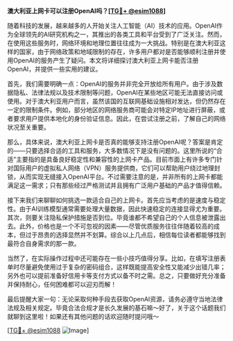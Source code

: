 **澳大利亚上网卡可以注册OpenAI吗？[[TG💪+ @esim1088](https://t.me/s/esim1088)]**

随着科技的发展，越来越多的人开始关注人工智能（AI）技术的应用。OpenAI作为全球领先的AI研究机构之一，其推出的各类工具和平台受到了广泛关注。然而，在使用这些服务时，网络环境和地理位置往往成为一大挑战。特别是在澳大利亚这样的国家，由于网络政策和地域限制的存在，许多用户都对是否能够顺利注册并使用OpenAI的服务产生了疑问。本文将详细探讨澳大利亚上网卡能否注册OpenAI，并提供一些实用的建议。

首先，我们需要明确一点：OpenAI的服务并非完全开放给所有用户。由于涉及数据隐私、法律法规以及技术限制等问题，OpenAI在某些地区可能无法直接访问或使用。对于澳大利亚用户而言，虽然该国的互联网基础设施相对发达，但仍然存在一定的限制条件。例如，部分地区的网络服务商可能会对特定IP地址进行屏蔽，或者要求用户提供本地化的身份验证信息。因此，在尝试注册之前，了解自己的网络状况至关重要。

那么，具体来说，澳大利亚上网卡是否真的能够支持注册OpenAI呢？答案是肯定的——只要选择合适的工具和服务，大多数情况下是没有问题的。这里所说的“合适”主要指的是具备良好稳定性和兼容性的上网卡产品。目前市面上有许多专门针对国际用户的虚拟私人网络（VPN）服务提供商，它们可以帮助用户绕过地理封锁，从而实现无缝接入OpenAI平台。不过需要注意的是，并非所有的上网卡都能满足这一需求；只有那些经过严格测试并且拥有广泛用户基础的产品才值得信赖。

接下来我们来聊聊如何挑选一款适合自己的上网卡。首先应当考虑的是速度与稳定性。由于AI训练模型通常需要处理大量数据，因此快速稳定的连接显得尤为重要。其次，则要关注隐私保护措施是否到位。毕竟谁都不希望自己的个人信息被泄露出去。此外，价格也是一个不可忽视的因素——尽管优质服务往往伴随着较高的成本，但过于昂贵的选择显然并不划算。综合以上几点后，相信每位读者都能够找到最符合自身需求的那一款。

当然了，在实际操作过程中还可能存在一些小技巧值得分享。比如，在填写注册表单时尽量避免使用过于复杂的密码组合，这样既能提高安全性又能减少出错几率；另外也可以提前准备好信用卡等支付方式以备不时之需。总之，只要做好充分准备并保持耐心，任何困难都可以迎刃而解！

最后提醒大家一句：无论采取何种手段去获取OpenAI资源，请务必遵守当地法律法规及相关规定。毕竟合法合规才是长久发展的基石嘛～好了，关于这个话题我们就聊到这里啦！如果还有其他问题的话欢迎随时提问哦～

[[TG💪+ @esim1088](https://t.me/s/esim1088) ![Image](https://i.postimg.cc/4NQfJmqS/Snipaste-2025-05-13-00-14-12.png)]